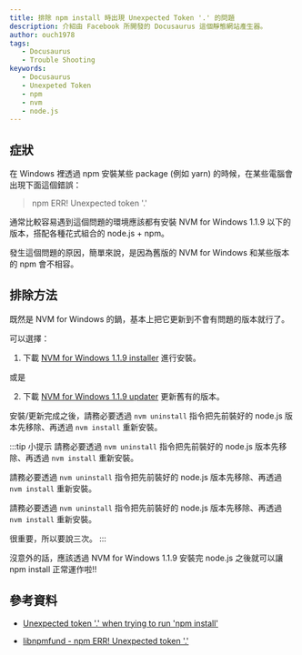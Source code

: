 ```yaml
---
title: 排除 npm install 時出現 Unexpected Token '.' 的問題
description: 介紹由 Facebook 所開發的 Docusaurus 這個靜態網站產生器。
author: ouch1978
tags: 
   - Docusaurus
   - Trouble Shooting
keywords: 
   - Docusaurus
   - Unexpeted Token
   - npm
   - nvm
   - node.js
---
```


## 症狀

在 Windows 裡透過 npm 安裝某些 package (例如 yarn) 的時候，在某些電腦會出現下面這個錯誤：

> npm ERR! Unexpected token '.'

通常比較容易遇到這個問題的環境應該都有安裝 NVM for Windows 1.1.9 以下的版本，搭配各種花式組合的 node.js + npm。

發生這個問題的原因，簡單來說，是因為舊版的 NVM for Windows 和某些版本的 npm 會不相容。

## 排除方法

既然是 NVM for Windows 的鍋，基本上把它更新到不會有問題的版本就行了。

可以選擇：

1. 下載 [NVM for Windows 1.1.9 installer](https://github.com/coreybutler/nvm-windows/releases/download/1.1.9/nvm-setup.exe "NVM for Windows 1.1.9 installer") 進行安裝。

 或是 

2. 下載 [NVM for Windows 1.1.9 updater](https://github.com/coreybutler/nvm-windows/releases/download/1.1.9/nvm-update.zip "NVM for Windows 1.1.9 updater") 更新舊有的版本。

安裝/更新完成之後，請務必要透過 `nvm uninstall` 指令把先前裝好的 node.js 版本先移除、再透過 `nvm install` 重新安裝。

:::tip 小提示
請務必要透過 `nvm uninstall` 指令把先前裝好的 node.js 版本先移除、再透過 `nvm install` 重新安裝。

請務必要透過 `nvm uninstall` 指令把先前裝好的 node.js 版本先移除、再透過 `nvm install` 重新安裝。

請務必要透過 `nvm uninstall` 指令把先前裝好的 node.js 版本先移除、再透過 `nvm install` 重新安裝。

很重要，所以要說三次。
:::

沒意外的話，應該透過 NVM for Windows 1.1.9 安裝完 node.js 之後就可以讓 npm install 正常運作啦!!

## 參考資料

* [Unexpected token '.' when trying to run 'npm install'](https://stackoverflow.com/questions/70958371/unexpected-token-when-trying-to-run-npm-install "Unexpected token '.' when trying to run 'npm install'")

* [libnpmfund - npm ERR! Unexpected token '.'](https://github.com/coreybutler/nvm-windows/issues/814 "libnpmfund - npm ERR! Unexpected token '.'")
